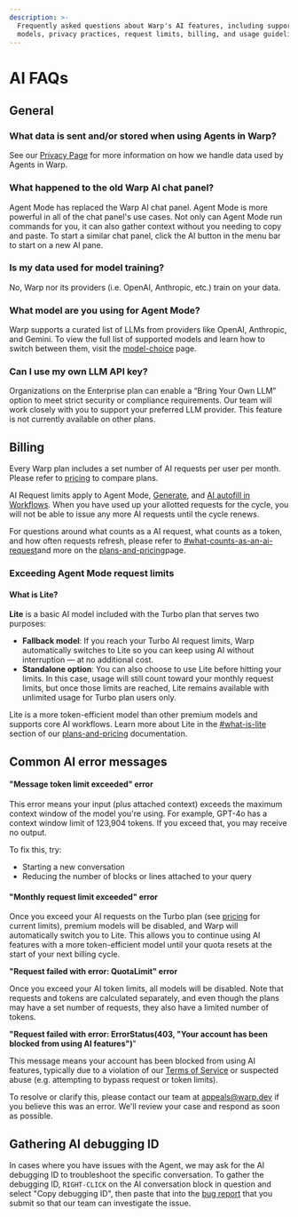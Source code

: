 ```yaml
---
description: >-
  Frequently asked questions about Warp's AI features, including supported
  models, privacy practices, request limits, billing, and usage guidelines.
---
```


# AI FAQs

## General

### What data is sent and/or stored when using Agents in Warp?

See our [Privacy Page](../privacy/privacy) for more information on how we handle data used by Agents in Warp.

### What happened to the old Warp AI chat panel?

Agent Mode has replaced the Warp AI chat panel. Agent Mode is more powerful in all of the chat panel's use cases. Not only can Agent Mode run commands for you, it can also gather context without you needing to copy and paste. To start a similar chat panel, click the AI button in the menu bar to start on a new AI pane.

### Is my data used for model training?

No, Warp nor its providers (i.e. OpenAI, Anthropic, etc.) train on your data.

### What model are you using for Agent Mode?

Warp supports a curated list of LLMs from providers like OpenAI, Anthropic, and Gemini. To view the full list of supported models and learn how to switch between them, visit the [model-choice](using-agents/model-choice "mention") page.

### Can I use my own LLM API key?

Organizations on the Enterprise plan can enable a “Bring Your Own LLM” option to meet strict security or compliance requirements. Our team will work closely with you to support your preferred LLM provider. This feature is not currently available on other plans.

## Billing

Every Warp plan includes a set number of AI requests per user per month. Please refer to [pricing](https://www.warp.dev/pricing) to compare plans.

AI Request limits apply to Agent Mode, [Generate](generate), and [AI autofill in Workflows](../../knowledge-and-collaboration/warp-drive/workflows#ai-autofill). When you have used up your allotted requests for the cycle, you will not be able to issue any more AI requests until the cycle renews.

For questions around what counts as a AI request, what counts as a token, and how often requests refresh, please refer to [#what-counts-as-an-ai-request](../../support-and-billing/plans-and-pricing#what-counts-as-an-ai-request "mention")and more on the [plans-and-pricing](../support-and-billing/plans-and-pricing "mention")page.

### Exceeding Agent Mode request limits

#### **What is Lite?**

**Lite** is a basic AI model included with the Turbo plan that serves two purposes:

* **Fallback model**: If you reach your Turbo AI request limits, Warp automatically switches to Lite so you can keep using AI without interruption — at no additional cost.
* **Standalone option**: You can also choose to use Lite before hitting your limits. In this case, usage will still count toward your monthly request limits, but once those limits are reached, Lite remains available with unlimited usage for Turbo plan users only.

Lite is a more token-efficient model than other premium models and supports core AI workflows. Learn more about Lite in the [#what-is-lite](../../support-and-billing/plans-and-pricing#what-is-lite "mention") section of our [plans-and-pricing](../support-and-billing/plans-and-pricing "mention") documentation.

## Common AI error messages

#### **"Message token limit exceeded" error**

This error means your input (plus attached context) exceeds the maximum context window of the model you're using. For example, GPT-4o has a context window limit of 123,904 tokens. If you exceed that, you may receive no output.

To fix this, try:

* Starting a new conversation
* Reducing the number of blocks or lines attached to your query

#### **"Monthly request limit exceeded" error**

Once you exceed your AI requests on the Turbo plan (see [pricing](https://www.warp.dev/pricing) for current limits), premium models will be disabled, and Warp will automatically switch you to Lite. This allows you to continue using AI features with a more token-efficient model until your quota resets at the start of your next billing cycle.

**"Request failed with error: QuotaLimit" error**

Once you exceed your AI token limits, all models will be disabled. Note that requests and tokens are calculated separately, and even though the plans may have a set number of requests, they also have a limited number of tokens.

**"Request failed with error: ErrorStatus(403, "Your account has been blocked from using AI features")**"

This message means your account has been blocked from using AI features, typically due to a violation of our [Terms of Service](https://www.warp.dev/terms-of-service) or suspected abuse (e.g. attempting to bypass request or token limits).

To resolve or clarify this, please contact our team at [appeals@warp.dev](mailto:appeals@warp.dev) if you believe this was an error. We'll review your case and respond as soon as possible.

## Gathering AI debugging ID

In cases where you have issues with the Agent, we may ask for the AI debugging ID to troubleshoot the specific conversation. To gather the debugging ID, `RIGHT-CLICK` on the AI conversation block in question and select "Copy debugging ID", then paste that into the [bug report](../../support-and-billing/sending-us-feedback#sending-warp-feedback) that you submit so that our team can investigate the issue.